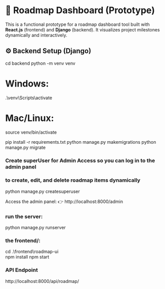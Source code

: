 # 📍 Roadmap Dashboard (Prototype)

This is a functional prototype for a roadmap dashboard tool built with **React.js** (frontend) and **Django** (backend). It visualizes project milestones dynamically and interactively.


## ⚙️ Backend Setup (Django)
cd backend
python -m venv venv

# Windows:
.\venv\Scripts\activate
# Mac/Linux:
source venv/bin/activate

pip install -r requirements.txt
python manage.py makemigrations
python manage.py migrate

### Create superUser for Admin Access so you can log in to the admin panel 
### to create, edit, and delete  roadmap items dynamically
python manage.py createsuperuser 

Access the admin panel:
👉 http://localhost:8000/admin

### run the server:
python manage.py runserver

###  the frontend/:

cd .\frontend\roadmap-ui\
npm install
npm start


 ### API Endpoint
http://localhost:8000/api/roadmap/
